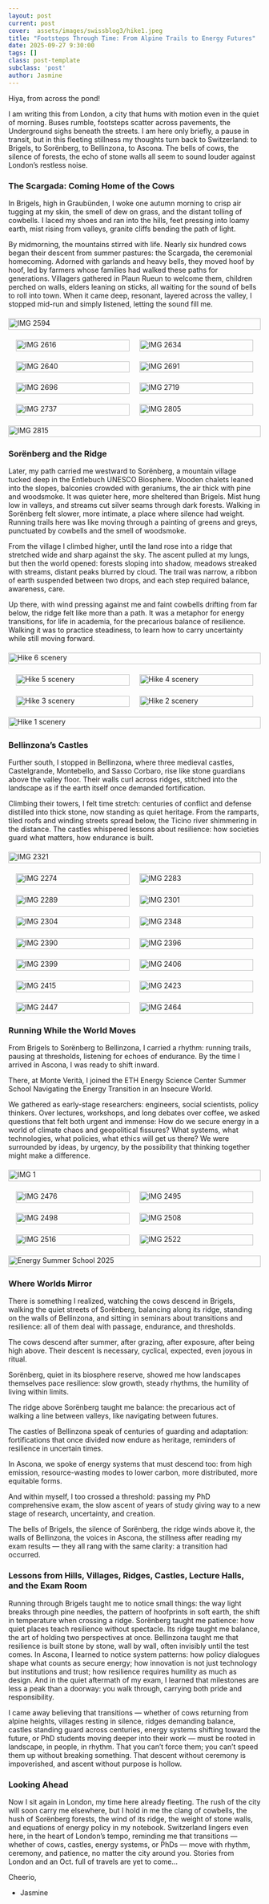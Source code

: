 ```yaml
---
layout: post
current: post
cover:  assets/images/swissblog3/hike1.jpeg
title: "Footsteps Through Time: From Alpine Trails to Energy Futures"
date: 2025-09-27 9:30:00
tags: []
class: post-template
subclass: 'post'
author: Jasmine
---
```

 
Hiya, from across the pond!


I am writing this from London, a city that hums with motion even in the quiet of morning. Buses rumble, footsteps scatter across pavements, the Underground sighs beneath the streets. I am here only briefly, a pause in transit, but in this fleeting stillness my thoughts turn back to Switzerland: to Brigels, to Sorënberg, to Bellinzona, to Ascona. The bells of cows, the silence of forests, the echo of stone walls all seem to sound louder against London’s restless noise.

### The Scargada: Coming Home of the Cows

In Brigels, high in Graubünden, I woke one autumn morning to crisp air tugging at my skin, the smell of dew on grass, and the distant tolling of cowbells. I laced my shoes and ran into the hills, feet pressing into loamy earth, mist rising from valleys, granite cliffs bending the path of light.

By midmorning, the mountains stirred with life. Nearly six hundred cows began their descent from summer pastures: the Scargada, the ceremonial homecoming. Adorned with garlands and heavy bells, they moved hoof by hoof, led by farmers whose families had walked these paths for generations. Villagers gathered in Plaun Rueun to welcome them, children perched on walls, elders leaning on sticks, all waiting for the sound of bells to roll into town. When it came deep, resonant, layered across the valley, I stopped mid-run and simply listened, letting the sound fill me.

<div style="display: flex; justify-content: center; gap: 20px; margin: 20px 0; max-width: 600px;">
  <figure style="margin: 0; line-height: 1.2; width: 100%;">
    <img src="/assets/images/swissblog3/IMG_2594.jpeg" alt="IMG 2594" style="width: 100%; margin-bottom: 2px;">
  </figure>
</div>

<div style="display: flex; justify-content: center; gap: 20px; margin: 20px 0; max-width: 600px;">
  <figure style="margin: 0; line-height: 1.2; width: 45%;">
    <img src="/assets/images/swissblog3/IMG_2616.jpeg" alt="IMG 2616" style="width: 100%; margin-bottom: 2px;">
  </figure>
  <figure style="margin: 0; line-height: 1.2; width: 45%;">
    <img src="/assets/images/swissblog3/IMG_2634.jpeg" alt="IMG 2634" style="width: 100%; margin-bottom: 2px;">
  </figure>
</div>

<div style="display: flex; justify-content: center; gap: 20px; margin: 20px 0; max-width: 600px;">
  <figure style="margin: 0; line-height: 1.2; width: 45%;">
    <img src="/assets/images/swissblog3/IMG_2640.jpeg" alt="IMG 2640" style="width: 100%; margin-bottom: 2px;">
  </figure>
  <figure style="margin: 0; line-height: 1.2; width: 45%;">
    <img src="/assets/images/swissblog3/IMG_2691.jpeg" alt="IMG 2691" style="width: 100%; margin-bottom: 2px;">
  </figure>
</div>

<div style="display: flex; justify-content: center; gap: 20px; margin: 20px 0; max-width: 600px;">
  <figure style="margin: 0; line-height: 1.2; width: 45%;">
    <img src="/assets/images/swissblog3/IMG_2696.jpeg" alt="IMG 2696" style="width: 100%; margin-bottom: 2px;">
  </figure>
  <figure style="margin: 0; line-height: 1.2; width: 45%;">
    <img src="/assets/images/swissblog3/IMG_2719.jpeg" alt="IMG 2719" style="width: 100%; margin-bottom: 2px;">
  </figure>
</div>

<div style="display: flex; justify-content: center; gap: 20px; margin: 20px 0; max-width: 600px;">
  <figure style="margin: 0; line-height: 1.2; width: 45%;">
    <img src="/assets/images/swissblog3/IMG_2737.jpeg" alt="IMG 2737" style="width: 100%; margin-bottom: 2px;">
  </figure>
  <figure style="margin: 0; line-height: 1.2; width: 45%;">
    <img src="/assets/images/swissblog3/IMG_2805.jpeg" alt="IMG 2805" style="width: 100%; margin-bottom: 2px;">
  </figure>
</div>

<div style="display: flex; justify-content: center; gap: 20px; margin: 20px 0; max-width: 600px;">
  <figure style="margin: 0; line-height: 1.2; width: 100%;">
    <img src="/assets/images/swissblog3/IMG_2815.jpeg" alt="IMG 2815" style="width: 100%; margin-bottom: 2px;">
  </figure>
</div>


### Sorënberg and the Ridge

Later, my path carried me westward to Sorënberg, a mountain village tucked deep in the Entlebuch UNESCO Biosphere. Wooden chalets leaned into the slopes, balconies crowded with geraniums, the air thick with pine and woodsmoke. It was quieter here, more sheltered than Brigels. Mist hung low in valleys, and streams cut silver seams through dark forests. Walking in Sorënberg felt slower, more intimate, a place where silence had weight. Running trails here was like moving through a painting of greens and greys, punctuated by cowbells and the smell of woodsmoke.

From the village I climbed higher, until the land rose into a ridge that stretched wide and sharp against the sky. The ascent pulled at my lungs, but then the world opened: forests sloping into shadow, meadows streaked with streams, distant peaks blurred by cloud. The trail was narrow, a ribbon of earth suspended between two drops, and each step required balance, awareness, care.

Up there, with wind pressing against me and faint cowbells drifting from far below, the ridge felt like more than a path. It was a metaphor for energy transitions, for life in academia, for the precarious balance of resilience. Walking it was to practice steadiness, to learn how to carry uncertainty while still moving forward.

<div style="display: flex; justify-content: center; gap: 20px; margin: 20px 0; max-width: 600px;">
  <figure style="margin: 0; line-height: 1.2; width: 100%;">
    <img src="/assets/images/swissblog3/hikr6.jpeg" alt="Hike 6 scenery" style="width: 100%; margin-bottom: 2px;">
  </figure>
</div>

<div style="display: flex; justify-content: center; gap: 20px; margin: 20px 0; max-width: 600px;">
  <figure style="margin: 0; line-height: 1.2; width: 45%;">
    <img src="/assets/images/swissblog3/hike5.jpeg" alt="Hike 5 scenery" style="width: 100%; margin-bottom: 2px;">
  </figure>
  <figure style="margin: 0; line-height: 1.2; width: 45%;">
    <img src="/assets/images/swissblog3/hike4.jpeg" alt="Hike 4 scenery" style="width: 100%; margin-bottom: 2px;">
  </figure>
</div>

<div style="display: flex; justify-content: center; gap: 20px; margin: 20px 0; max-width: 600px;">
  <figure style="margin: 0; line-height: 1.2; width: 45%;">
    <img src="/assets/images/swissblog3/hike1.jpeg" alt="Hike 3 scenery" style="width: 100%; margin-bottom: 2px;">
  </figure>
  <figure style="margin: 0; line-height: 1.2; width: 45%;">
    <img src="/assets/images/swissblog3/hike2.JPG" alt="Hike 2 scenery" style="width: 100%; margin-bottom: 2px;">
  </figure>
</div>

<div style="display: flex; justify-content: center; gap: 20px; margin: 20px 0; max-width: 600px;">
  <figure style="margin: 0; line-height: 1.2; width: 100%;">
    <img src="/assets/images/swissblog3/hike3.jpeg" alt="Hike 1 scenery" style="width: 100%; margin-bottom: 2px;">
  </figure>
</div>


### Bellinzona’s Castles

Further south, I stopped in Bellinzona, where three medieval castles, Castelgrande, Montebello, and Sasso Corbaro, rise like stone guardians above the valley floor. Their walls curl across ridges, stitched into the landscape as if the earth itself once demanded fortification.

Climbing their towers, I felt time stretch: centuries of conflict and defense distilled into thick stone, now standing as quiet heritage. From the ramparts, tiled roofs and winding streets spread below, the Ticino river shimmering in the distance. The castles whispered lessons about resilience: how societies guard what matters, how endurance is built.


<div style="display: flex; justify-content: center; gap: 20px; margin: 20px 0; max-width: 600px;">
  <figure style="margin: 0; line-height: 1.2; width: 100%;">
    <img src="/assets/images/swissblog3/IMG_2321.jpeg" alt="IMG 2321" style="width: 100%; margin-bottom: 2px;">
  </figure>
</div>

<div style="display: flex; justify-content: center; gap: 20px; margin: 20px 0; max-width: 600px;">
  <figure style="margin: 0; line-height: 1.2; width: 45%;">
    <img src="/assets/images/swissblog3/IMG_2274.jpeg" alt="IMG 2274" style="width: 100%; margin-bottom: 2px;">
  </figure>
  <figure style="margin: 0; line-height: 1.2; width: 45%;">
    <img src="/assets/images/swissblog3/IMG_2283.jpeg" alt="IMG 2283" style="width: 100%; margin-bottom: 2px;">
  </figure>
</div>

<div style="display: flex; justify-content: center; gap: 20px; margin: 20px 0; max-width: 600px;">
  <figure style="margin: 0; line-height: 1.2; width: 45%;">
    <img src="/assets/images/swissblog3/IMG_2289.jpeg" alt="IMG 2289" style="width: 100%; margin-bottom: 2px;">
  </figure>
  <figure style="margin: 0; line-height: 1.2; width: 45%;">
    <img src="/assets/images/swissblog3/IMG_2301.jpeg" alt="IMG 2301" style="width: 100%; margin-bottom: 2px;">
  </figure>
</div>

<div style="display: flex; justify-content: center; gap: 20px; margin: 20px 0; max-width: 600px;">
  <figure style="margin: 0; line-height: 1.2; width: 45%;">
    <img src="/assets/images/swissblog3/IMG_2304.jpeg" alt="IMG 2304" style="width: 100%; margin-bottom: 2px;">
  </figure>
  <figure style="margin: 0; line-height: 1.2; width: 45%;">
    <img src="/assets/images/swissblog3/IMG_2348.jpeg" alt="IMG 2348" style="width: 100%; margin-bottom: 2px;">
  </figure>
</div>

<div style="display: flex; justify-content: center; gap: 20px; margin: 20px 0; max-width: 600px;">
  <figure style="margin: 0; line-height: 1.2; width: 45%;">
    <img src="/assets/images/swissblog3/IMG_2390.jpeg" alt="IMG 2390" style="width: 100%; margin-bottom: 2px;">
  </figure>
  <figure style="margin: 0; line-height: 1.2; width: 45%;">
    <img src="/assets/images/swissblog3/IMG_2396.jpeg" alt="IMG 2396" style="width: 100%; margin-bottom: 2px;">
  </figure>
</div>

<div style="display: flex; justify-content: center; gap: 20px; margin: 20px 0; max-width: 600px;">
  <figure style="margin: 0; line-height: 1.2; width: 45%;">
    <img src="/assets/images/swissblog3/IMG_2399.jpeg" alt="IMG 2399" style="width: 100%; margin-bottom: 2px;">
  </figure>
  <figure style="margin: 0; line-height: 1.2; width: 45%;">
    <img src="/assets/images/swissblog3/IMG_2406.jpeg" alt="IMG 2406" style="width: 100%; margin-bottom: 2px;">
  </figure>
</div>

<div style="display: flex; justify-content: center; gap: 20px; margin: 20px 0; max-width: 600px;">
  <figure style="margin: 0; line-height: 1.2; width: 45%;">
    <img src="/assets/images/swissblog3/IMG_2415.jpeg" alt="IMG 2415" style="width: 100%; margin-bottom: 2px;">
  </figure>
  <figure style="margin: 0; line-height: 1.2; width: 45%;">
    <img src="/assets/images/swissblog3/IMG_2423.jpeg" alt="IMG 2423" style="width: 100%; margin-bottom: 2px;">
  </figure>
</div>

<div style="display: flex; justify-content: center; gap: 20px; margin: 20px 0; max-width: 600px;">
  <figure style="margin: 0; line-height: 1.2; width: 45%;">
    <img src="/assets/images/swissblog3/IMG_2447.jpeg" alt="IMG 2447" style="width: 100%; margin-bottom: 2px;">
  </figure>
  <figure style="margin: 0; line-height: 1.2; width: 45%;">
    <img src="/assets/images/swissblog3/IMG_2464.jpeg" alt="IMG 2464" style="width: 100%; margin-bottom: 2px;">
  </figure>
</div>


### Running While the World Moves

From Brigels to Sorënberg to Bellinzona, I carried a rhythm: running trails, pausing at thresholds, listening for echoes of endurance. By the time I arrived in Ascona, I was ready to shift inward.

There, at Monte Verità, I joined the ETH Energy Science Center Summer School Navigating the Energy Transition in an Insecure World.

We gathered as early-stage researchers: engineers, social scientists, policy thinkers. Over lectures, workshops, and long debates over coffee, we asked questions that felt both urgent and immense: How do we secure energy in a world of climate chaos and geopolitical fissures? What systems, what technologies, what policies, what ethics will get us there? We were surrounded by ideas, by urgency, by the possibility that thinking together might make a difference.

<div style="display: flex; justify-content: center; gap: 20px; margin: 20px 0; max-width: 600px;">
  <figure style="margin: 0; line-height: 1.2; width: 100%;">
    <img src="/assets/images/swissblog3/51b6d0b2-5579-43fa-9a09-78a9e34f7617.jpeg" alt="IMG 1" style="width: 100%; margin-bottom: 2px;">
  </figure>
</div>

<div style="display: flex; justify-content: center; gap: 20px; margin: 20px 0; max-width: 600px;">
  <figure style="margin: 0; line-height: 1.2; width: 45%;">
    <img src="/assets/images/swissblog3/IMG_2476.jpeg" alt="IMG 2476" style="width: 100%; margin-bottom: 2px;">
  </figure>
  <figure style="margin: 0; line-height: 1.2; width: 45%;">
    <img src="/assets/images/swissblog3/IMG_2495.jpeg" alt="IMG 2495" style="width: 100%; margin-bottom: 2px;">
  </figure>
</div>

<div style="display: flex; justify-content: center; gap: 20px; margin: 20px 0; max-width: 600px;">
  <figure style="margin: 0; line-height: 1.2; width: 45%;">
    <img src="/assets/images/swissblog3/IMG_2522.jpeg" alt="IMG 2498" style="width: 100%; margin-bottom: 2px;">
  </figure>
  <figure style="margin: 0; line-height: 1.2; width: 45%;">
    <img src="/assets/images/swissblog3/IMG_2508.jpeg" alt="IMG 2508" style="width: 100%; margin-bottom: 2px;">
  </figure>
</div>

<div style="display: flex; justify-content: center; gap: 20px; margin: 20px 0; max-width: 600px;">
  <figure style="margin: 0; line-height: 1.2; width: 45%;">
    <img src="/assets/images/swissblog3/IMG_2516.jpeg" alt="IMG 2516" style="width: 100%; margin-bottom: 2px;">
  </figure>
  <figure style="margin: 0; line-height: 1.2; width: 45%;">
    <img src="/assets/images/swissblog3/IMG_2498.jpeg" alt="IMG 2522" style="width: 100%; margin-bottom: 2px;">
  </figure>
</div>

<div style="display: flex; justify-content: center; gap: 20px; margin: 20px 0; max-width: 600px;">
  <figure style="margin: 0; line-height: 1.2; width: 100%;">
    <img src="/assets/images/swissblog3/EnergySummerSchool2025_108.JPG" alt="Energy Summer School 2025" style="width: 100%; margin-bottom: 2px;">
  </figure>
</div>


### Where Worlds Mirror

There is something I realized, watching the cows descend in Brigels, walking the quiet streets of Sorënberg, balancing along its ridge, standing on the walls of Bellinzona, and sitting in seminars about transitions and resilience: all of them deal with passage, endurance, and thresholds.

The cows descend after summer, after grazing, after exposure, after being high above. Their descent is necessary, cyclical, expected, even joyous in ritual.

Sorënberg, quiet in its biosphere reserve, showed me how landscapes themselves pace resilience: slow growth, steady rhythms, the humility of living within limits.

The ridge above Sorënberg taught me balance: the precarious act of walking a line between valleys, like navigating between futures.

The castles of Bellinzona speak of centuries of guarding and adaptation: fortifications that once divided now endure as heritage, reminders of resilience in uncertain times.

In Ascona, we spoke of energy systems that must descend too: from high emission, resource-wasting modes to lower carbon, more distributed, more equitable forms.

And within myself, I too crossed a threshold: passing my PhD comprehensive exam, the slow ascent of years of study giving way to a new stage of research, uncertainty, and creation.

The bells of Brigels, the silence of Sorënberg, the ridge winds above it, the walls of Bellinzona, the voices in Ascona, the stillness after reading my exam results — they all rang with the same clarity: a transition had occurred.

### Lessons from Hills, Villages, Ridges, Castles, Lecture Halls, and the Exam Room

Running through Brigels taught me to notice small things: the way light breaks through pine needles, the pattern of hoofprints in soft earth, the shift in temperature when crossing a ridge. Sorënberg taught me patience: how quiet places teach resilience without spectacle. Its ridge taught me balance, the art of holding two perspectives at once. Bellinzona taught me that resilience is built stone by stone, wall by wall, often invisibly until the test comes. In Ascona, I learned to notice system patterns: how policy dialogues shape what counts as secure energy; how innovation is not just technology but institutions and trust; how resilience requires humility as much as design. And in the quiet aftermath of my exam, I learned that milestones are less a peak than a doorway: you walk through, carrying both pride and responsibility.

I came away believing that transitions — whether of cows returning from alpine heights, villages resting in silence, ridges demanding balance, castles standing guard across centuries, energy systems shifting toward the future, or PhD students moving deeper into their work — must be rooted in landscape, in people, in rhythm. That you can’t force them; you can’t speed them up without breaking something. That descent without ceremony is impoverished, and ascent without purpose is hollow.

### Looking Ahead

Now I sit again in London, my time here already fleeting. The rush of the city will soon carry me elsewhere, but I hold in me the clang of cowbells, the hush of Sorënberg forests, the wind of its ridge, the weight of stone walls, and equations of energy policy in my notebook. Switzerland lingers even here, in the heart of London’s tempo, reminding me that transitions — whether of cows, castles, energy systems, or PhDs — move with rhythm, ceremony, and patience, no matter the city around you. Stories from London and an Oct. full of travels are yet to come...

Cheerio,
- Jasmine